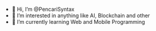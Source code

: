 - 👋 Hi, I’m @PencariSyntax
- 👀 I’m interested in anything like AI, Blockchain and other
- 🌱 I’m currently learning Web and Mobile Programming

<!---
PencariSyntax/PencariSyntax is a ✨ special ✨ repository because its `README.md` (this file) appears on your GitHub profile.
You can click the Preview link to take a look at your changes.
--->
